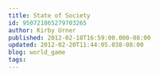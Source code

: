 ```yaml
---
title: State of Society
id: 950721865279703265
author: Kirby Urner
published: 2012-02-18T16:59:00.000-08:00
updated: 2012-02-20T11:44:05.038-08:00
blog: world_game
tags: 
---
```


